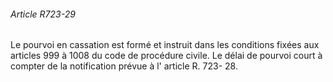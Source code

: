 ###### Article R723-29

Le pourvoi en cassation est formé et instruit dans les conditions fixées aux articles 999 à 1008 du code de procédure civile. Le délai de pourvoi court à compter de la notification prévue à l' article R. 723- 28.

